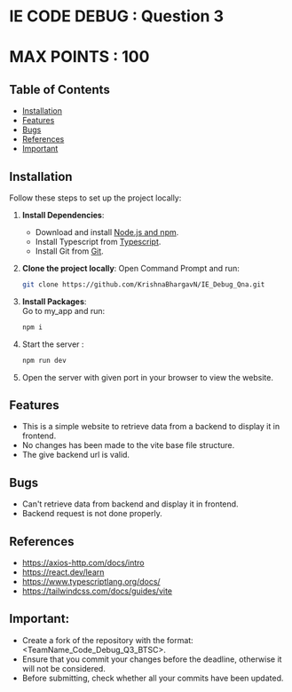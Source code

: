 ﻿# IE CODE DEBUG : Question 3

# MAX POINTS : 100

## Table of Contents

- [Installation](#installation)
- [Features](#features)
- [Bugs](#bugs)
- [References](#references)
- [Important](#important)

## Installation

Follow these steps to set up the project locally:

1. **Install Dependencies**:

   - Download and install [Node.js and npm](https://docs.npmjs.com/downloading-and-installing-node-js-and-npm).
   - Install Typescript from [Typescript](https://www.typescriptlang.org/download/).
   - Install Git from [Git](https://git-scm.com/downloads).

2. **Clone the project locally**:
   Open Command Prompt and run:

   ```bash
   git clone https://github.com/KrishnaBhargavN/IE_Debug_Qna.git

   ```

3. **Install Packages**:  
   Go to my_app and run:

   ```bash
   npm i

   ```

4. Start the server :

   ```bash
   npm run dev

   ```

5. Open the server with given port in your browser to view the website.

## Features

- This is a simple website to retrieve data from a backend to display it in frontend.
- No changes has been made to the vite base file structure.
- The give backend url is valid.

## Bugs

- Can't retrieve data from backend and display it in frontend.
- Backend request is not done properly.

## References

- https://axios-http.com/docs/intro
- https://react.dev/learn
- https://www.typescriptlang.org/docs/
- https://tailwindcss.com/docs/guides/vite

## Important: 
* Create a fork of the repository with the format: <TeamName_Code_Debug_Q3_BTSC>.
* Ensure that you commit your changes before the deadline, otherwise it will not be considered.
* Before submitting, check whether all your commits have been updated.
